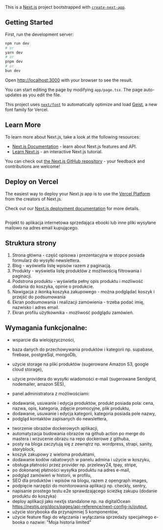 This is a [Next.js](https://nextjs.org) project bootstrapped with [`create-next-app`](https://nextjs.org/docs/app/api-reference/cli/create-next-app).

## Getting Started

First, run the development server:

```bash
npm run dev
# or
yarn dev
# or
pnpm dev
# or
bun dev
```

Open [http://localhost:3000](http://localhost:3000) with your browser to see the result.

You can start editing the page by modifying `app/page.tsx`. The page auto-updates as you edit the file.

This project uses [`next/font`](https://nextjs.org/docs/app/building-your-application/optimizing/fonts) to automatically optimize and load [Geist](https://vercel.com/font), a new font family for Vercel.

## Learn More

To learn more about Next.js, take a look at the following resources:

- [Next.js Documentation](https://nextjs.org/docs) - learn about Next.js features and API.
- [Learn Next.js](https://nextjs.org/learn) - an interactive Next.js tutorial.

You can check out [the Next.js GitHub repository](https://github.com/vercel/next.js) - your feedback and contributions are welcome!

## Deploy on Vercel

The easiest way to deploy your Next.js app is to use the [Vercel Platform](https://vercel.com/new?utm_medium=default-template&filter=next.js&utm_source=create-next-app&utm_campaign=create-next-app-readme) from the creators of Next.js.

Check out our [Next.js deployment documentation](https://nextjs.org/docs/app/building-your-application/deploying) for more details.

## 

Projekt to aplikacja internetowa sprzedająca ebooki lub inne pliki wysyłane mailowo na adres email kupującego.

## Struktura strony

1. Strona główna - część opisowa i prezentacyjna w stopce posiada formularz do wysyłki newslettera.
2. Blog - wyświetla listę wpisów razem z paginacją.
3. Produkty - wyświetla listę produktów z możliwością filtrowania i paginacji.
4. Podstrona produktu - wyświetla pełny opis produktu i możliwość dodania do koszyka, opinie o produkcie.
5. Nawigacja z ikonką koszyka zakupowego - można podglądać koszyk i przejść do podsumowania
6. Ekran podsumowania i realizacji zamówienia - trzeba podać imię, nazwisko i adres email.
7. Ekran profilu użytkownika - możliwość podglądu zamówień.

## Wymagania funkcjonalne:
- wsparcie dla wielojęzyczności,
- baza danych do przechowywania produktów i kategorii np. supabase, firebase, postgreSql, mongoDb,
- użycie storage na pliki produktów (sugerowane Amazon S3, google cloud storage),
- użycie providera do wysyłki wiadomości e-mail (sugerowane Sendgrid, nodemailer, amazon SES),

- panel administratora z możliwościami:
* dodawanie, usuwanie i edycja produktów, produkt posiada pola: cena, nazwa, opis, kategoria, zdjęcie promocyjne, plik produktu,
* dodawanie, usuwanie i edycja kategorii, kategoria posiada pole nazwy,
* podgląd kontaktów zapisanych do newslettera,
- tworzenie obrazów dockerowych aplikacji,
- automatyzacja budowania obrazów na github action po merge do mastera i wrzucenie obrazu na repo dockerowe z githuba,
- posty na bloga zaczytują się z zewnątrz np. wordpress, strapi, sanity, storyblock,
- koszyk zakupowy z wieloma produktami,
- dodawanie kodów rabatowych w panelu admina i użycie w koszyku,
- obsługa płatności przez provider np. przelewy24, tpay, stripe,
- po dokonanej płatności wysyłka produktu na adres e-mail,
- podgląd zamówień w historii, w profilu,
- SEO dla produktów i wpisów na blogu, razem z opengraph images,
- podpięcie narzędzi do monitorowania aplikacji np. checkly, sentry,
- napisanie prostego testu e2e sprawdzającego ścieżkę zakupu (dodanie produktu do koszyka)
- deploy aplikacji jako nextjs standalone np. na digitalOcean https://nextjs.org/docs/pages/api-reference/next-config-js/output,
- użycie storybooka dla przynajmniej 5 komponentów,
- użycie feature flagi do włączania i wyłączania sprzedaży specjalnego e-booka o nazwie: "Moja historia limited"